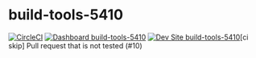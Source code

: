 # build-tools-5410

[![CircleCI](https://circleci.com/gh/pantheon-ci-bot/build-tools-5410.svg?style=shield)](https://circleci.com/gh/pantheon-ci-bot/build-tools-5410)
[![Dashboard build-tools-5410](https://img.shields.io/badge/dashboard-build_tools_5410-yellow.svg)](https://dashboard.pantheon.io/sites/a6eaf353-f6a6-4ce8-8cf7-01f368791d79#dev/code)
[![Dev Site build-tools-5410](https://img.shields.io/badge/site-build_tools_5410-blue.svg)](http://dev-build-tools-5410.pantheonsite.io/)[ci skip] Pull request that is not tested (#10)
